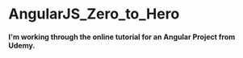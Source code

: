 # AngularJS_Zero_to_Hero

#### I'm working through the online tutorial for an Angular Project from Udemy.
